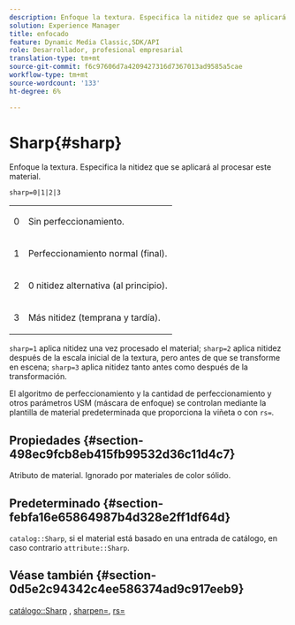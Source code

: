 ```yaml
---
description: Enfoque la textura. Especifica la nitidez que se aplicará al procesar este material.
solution: Experience Manager
title: enfocado
feature: Dynamic Media Classic,SDK/API
role: Desarrollador, profesional empresarial
translation-type: tm+mt
source-git-commit: f6c97606d7a4209427316d7367013ad9585a5cae
workflow-type: tm+mt
source-wordcount: '133'
ht-degree: 6%

---
```



# Sharp{#sharp}

Enfoque la textura. Especifica la nitidez que se aplicará al procesar este material.

`sharp=0|1|2|3`

<table id="simpletable_04B4EAA7CE7D4ED48A61A50CD001388F"> 
 <tr class="strow"> 
  <td class="stentry"> <p>0 </p> </td> 
  <td class="stentry"> <p>Sin perfeccionamiento. </p> </td> 
 </tr> 
 <tr class="strow"> 
  <td class="stentry"> <p>1 </p> </td> 
  <td class="stentry"> <p>Perfeccionamiento normal (final). </p> </td> 
 </tr> 
 <tr class="strow"> 
  <td class="stentry"> <p>2 </p> </td> 
  <td class="stentry"> <p>0 nitidez alternativa (al principio). </p> </td> 
 </tr> 
 <tr class="strow"> 
  <td class="stentry"> <p>3 </p> </td> 
  <td class="stentry"> <p>Más nitidez (temprana y tardía). </p> </td> 
 </tr> 
</table>

`sharp=1` aplica nitidez una vez procesado el material;  `sharp=2` aplica nitidez después de la escala inicial de la textura, pero antes de que se transforme en escena;  `sharp=3` aplica nitidez tanto antes como después de la transformación.

El algoritmo de perfeccionamiento y la cantidad de perfeccionamiento y otros parámetros USM (máscara de enfoque) se controlan mediante la plantilla de material predeterminada que proporciona la viñeta o con `rs=`.

## Propiedades {#section-498ec9fcb8eb415fb99532d36c11d4c7}

Atributo de material. Ignorado por materiales de color sólido.

## Predeterminado {#section-febfa16e65864987b4d328e2ff1df64d}

`catalog::Sharp`, si el material está basado en una entrada de catálogo, en caso contrario  `attribute::Sharp`.

## Véase también {#section-0d5e2c94342c4ee586374ad9c917eeb9}

[catálogo::Sharp](../../../../../ir-api/material-cat/image-rendering-api-ref/c-ir-material-catalog/c-ir-material-data-reference/r-ir-sharp-dataref.md#reference-f79a14bd52474dfd8495115d398a30d0) ,  [sharpen=](../../../../../ir-api/http-protocol/image-rendering-api-ref/c-ir-http-protocol-ref/c-ir-http-protocol-command-reference/r-ir-http-sharpen.md#reference-13034d22d176483cb99ccafc2a4f6a6e),  [rs=](../../../../../ir-api/http-protocol/image-rendering-api-ref/c-ir-http-protocol-ref/c-ir-http-protocol-command-reference/r-ir-rs.md#reference-d20cefaaa6cd4f449d1591c87959b4cf)
